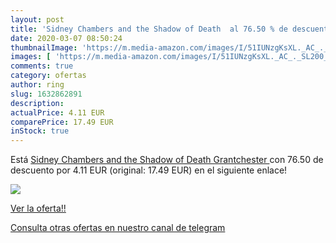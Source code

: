 ```yaml
---
layout: post
title: 'Sidney Chambers and the Shadow of Death  al 76.50 % de descuento'
date: 2020-03-07 08:50:24
thumbnailImage: 'https://m.media-amazon.com/images/I/51IUNzgKsXL._AC_._SL200_.jpg'
images: [ 'https://m.media-amazon.com/images/I/51IUNzgKsXL._AC_._SL200_.jpg' ]
comments: true
category: ofertas
author: ring
slug: 1632862891
description:
actualPrice: 4.11 EUR
comparePrice: 17.49 EUR
inStock: true
---
```


Está [Sidney Chambers and the Shadow of Death  Grantchester ](https://www.amazon.com/dp/1632862891/?tag=redken08-20) con 76.50 de descuento por 4.11 EUR (original: 17.49 EUR) en el siguiente enlace!

[![](https://m.media-amazon.com/images/I/51IUNzgKsXL._AC_._SL200_.jpg)](https://www.amazon.com/dp/1632862891/?tag=redken08-20)

[Ver la oferta!!](https://www.amazon.com/dp/1632862891/?tag=redken08-20)

[Consulta otras ofertas en nuestro canal de telegram](https://t.me/s/ofertas25)
